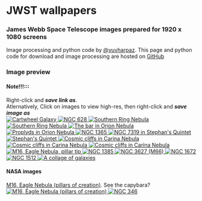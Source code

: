 <meta property="og:image" content="https://github.com/yuval-harpaz/astro/raw/main/pics/wallpaper/thumb/southern_ring.png" />

# JWST wallpapers
### James Webb Space Telescope images prepared for 1920 x 1080 screens
Image processing and python code by [@yuvharpaz](https://twitter.com/yuvharpaz). This page and python code for download and image processing are hosted on  [GitHub](https://github.com/yuval-harpaz/astro)
### Image preview
#### Note!!!:::
Right-click and ***save link as***.<br>Atlernatively, Click on images to view high-res, then right-click and ***save image as***<br>
<a href="https://github.com/yuval-harpaz/astro/raw/main/pics/wallpaper/cartwheel.png" download>
    <img title="Cartwheel Galaxy" src="thumb/cartwheel.png">
</a>
<a href="https://github.com/yuval-harpaz/astro/raw/main/pics/wallpaper/NGC628_miri.png" download>
  <img title="NGC 628" alt="NGC 628" src="thumb/NGC628_miri.png">
</a>
<a href="https://github.com/yuval-harpaz/astro/raw/main/pics/wallpaper/southern_ring.png" download>
  <img title="Southern Ring Nebula" src="thumb/southern_ring.png">
</a>
<a href="https://github.com/yuval-harpaz/astro/raw/main/pics/wallpaper/southern_ring_red.png" download>
  <img title="Southern Ring Nebula" src="thumb/southern_ring_red.png">
</a>
<a href="https://github.com/yuval-harpaz/astro/raw/main/pics/wallpaper/orion_bar.png" download>
  <img title="The bar in Orion Nebula" src="thumb/orion_bar.png">
</a>
<a href="https://github.com/yuval-harpaz/astro/raw/main/pics/wallpaper/orion_proplyds.png" download>
  <img title="Proplyds in Orion Nebula" src="thumb/orion_proplyds.png">
</a>
<a href="https://github.com/yuval-harpaz/astro/raw/main/pics/wallpaper/NGC1365_miri.png" download>
  <img title="NGC 1365" src="thumb/NGC1365_miri.png">
</a>
<a href="https://github.com/yuval-harpaz/astro/raw/main/pics/wallpaper/NGC7319.png" download>
  <img title="NGC 7319 in Stephan's Quintet" src="thumb/NGC7319.png">
</a>
<a href="https://github.com/yuval-harpaz/astro/raw/main/pics/wallpaper/Stephans_Quintet.png" download>
  <img title="Stephan's Quintet" src="thumb/Stephans_Quintet.png">
</a>
<a href="https://github.com/yuval-harpaz/astro/raw/main/pics/wallpaper/carina_large.png" download>
  <img title="Cosmic cliffs in Carina Nebula" src="thumb/carina_large.png">
</a>
<a href="https://github.com/yuval-harpaz/astro/raw/main/pics/wallpaper/carina_bay.png" download>
  <img src="thumb/carina_bay.png" title="Cosmic cliffs in Carina Nebula">
</a>
<a href="https://github.com/yuval-harpaz/astro/raw/main/pics/wallpaper/carina_bay_pink.png" download>
  <img title="Cosmic cliffs in Carina Nebula" src="thumb/carina_bay_pink.png">
</a>
<a href="https://github.com/yuval-harpaz/astro/raw/main/pics/wallpaper/M16_middle_finger.png" download>
  <img title="M16, Eagle Nebula, pillar tip" src="thumb/M16_middle_finger.png">
</a>
<a href="https://github.com/yuval-harpaz/astro/raw/main/pics/wallpaper/ngc1385.png" download>
  <img title="NGC 1385" src="thumb/ngc1385.png">
</a>
<a href="https://github.com/yuval-harpaz/astro/raw/main/pics/wallpaper/ngc3627.png" download>
  <img title="NGC 3627 (M66)" src="thumb/ngc3627.png">
</a>
<a href="https://github.com/yuval-harpaz/astro/raw/main/pics/wallpaper/ngc1672.png" download>
  <img title="NGC 1672" src="thumb/ngc1672.png">
</a>
<a href="https://github.com/yuval-harpaz/astro/raw/main/pics/wallpaper/ngc1512.png" download>
  <img title="NGC 1512" src="thumb/ngc1512.png">
</a>
<a href="https://github.com/yuval-harpaz/astro/raw/main/pics/wallpaper/collage.png" download>
  <img title="A collage of galaxies" src="thumb/collage.png">
</a>
#### NASA images
[M16, Eagle Nebula (pillars of creation)](https://webbtelescope.org/contents/media/images/2022/052/01GF423GBQSK6ANC89NTFJW8VM). See the capybara?<br>
<a href="https://github.com/yuval-harpaz/astro/raw/main/pics/wallpaper/pillars.png" download>
  <img title="M16, Eagle Nebula (pillars of creation)" src="thumb/pillars.png">
</a>
<a href="https://github.com/yuval-harpaz/astro/raw/main/pics/wallpaper/NGC346.png" download>
  <img title="NGC 346" src="thumb/NGC346.png">
</a>
